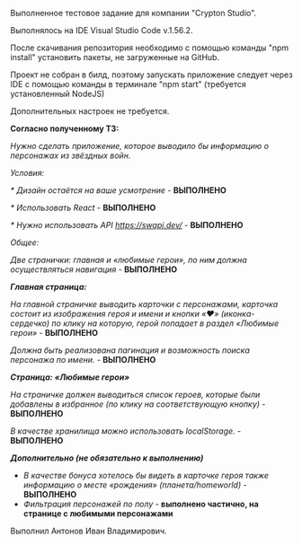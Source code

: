 Выполненное тестовое задание для компании "Crypton Studio".

Выполнялось на IDE Visual Studio Code v.1.56.2.

После скачивания репозитория необходимо с помощью команды "npm install" установить пакеты, не загруженные на GitHub.

Проект не собран в билд, поэтому запускать приложение следует через IDE с помощью команды в терминале "npm start" (требуется установленный NodeJS)

Дополнительных настроек не требуется.

**Согласно полученному ТЗ:**

_Нужно сделать приложение, которое выводило бы информацию о персонажах из звёздных войн._

_Условия:_

_* Дизайн остаётся на ваше усмотрение_ - **ВЫПОЛНЕНО**

_* Использовать React_ - **ВЫПОЛНЕНО**

_* Нужно использовать API https://swapi.dev/_ - **ВЫПОЛНЕНО**


_Общее:_

_Две странички: главная и «любимые герои», по ним должна осуществляться навигация_ - **ВЫПОЛНЕНО**

**_Главная страница:_**

_На главной страничке выводить карточки с персонажами,
карточка состоит из изображения героя и имени и кнопки «:hearts:» (иконка-сердечко) по клику на которую, герой попадает в раздел «Любимые герои»_ - **ВЫПОЛНЕНО**

_Должна быть реализована пагинация и возможность поиска персонажа по имени._ - **ВЫПОЛНЕНО**

**_Страница: «Любимые герои»_** 

_На страничке должен выводиться список героев, которые были добавлены в избранное (по клику на соответствующую кнопку)_ - **ВЫПОЛНЕНО**

_В качестве хранилища можно использовать localStorage._ - **ВЫПОЛНЕНО**

**_Дополнительно (не обязательно к выполнению)_**

* _В качестве бонуса хотелось бы видеть в карточке героя также информацию о месте «рождения» (планета/homeworld)_ - **ВЫПОЛНЕНО**
* _Фильтрация персонажей по полу_ - **выполнено частично, на странице с любимыми персонажами**

Выполнил Антонов Иван Владимирович.

